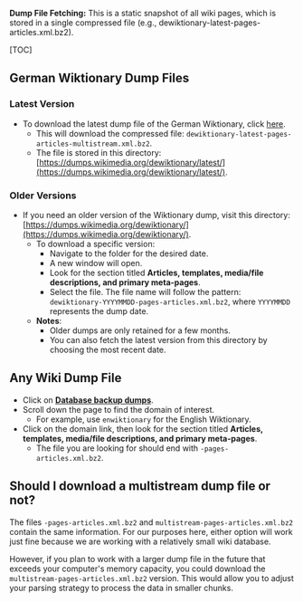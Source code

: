 **Dump File Fetching:** This is a static snapshot of all wiki pages, which is stored in a single compressed file (e.g., dewiktionary-latest-pages-articles.xml.bz2). 

[TOC]

## German Wiktionary Dump Files

### Latest Version

- To download the latest dump file of the German Wiktionary, click [here](https://dumps.wikimedia.org/dewiktionary/latest/dewiktionary-latest-pages-articles-multistream.xml.bz2).
    - This will download the compressed file: `dewiktionary-latest-pages-articles-multistream.xml.bz2`.
    - The file is stored in this directory: [https://dumps.wikimedia.org/dewiktionary/latest/](https://dumps.wikimedia.org/dewiktionary/latest/).

### Older Versions

- If you need an older version of the Wiktionary dump, visit this directory: [https://dumps.wikimedia.org/dewiktionary/](https://dumps.wikimedia.org/dewiktionary/).
    - To download a specific version:
        - Navigate to the folder for the desired date.
        - A new window will open.
        - Look for the section titled **Articles, templates, media/file descriptions, and primary meta-pages**.
        - Select the file. The file name will follow the pattern: `dewiktionary-YYYYMMDD-pages-articles.xml.bz2`, where `YYYYMMDD` represents the dump date.
    - **Notes**:
        - Older dumps are only retained for a few months.
        - You can also fetch the latest version from this directory by choosing the most recent date.

## Any Wiki Dump File

- Click on **[Database backup dumps](https://dumps.wikimedia.org/backup-index.html)**.
- Scroll down the page to find the domain of interest.
    - For example, use `enwiktionary` for the English Wiktionary.
- Click on the domain link, then look for the section titled **Articles, templates, media/file descriptions, and primary meta-pages**.
    - The file you are looking for should end with `-pages-articles.xml.bz2`.
 
## Should I download a multistream dump file or not?

The files `-pages-articles.xml.bz2` and `multistream-pages-articles.xml.bz2` contain the same information. For our purposes here, either option will work just fine because we are working with a relatively small wiki database.

However, if you plan to work with a larger dump file in the future that exceeds your computer's memory capacity, you could download the `multistream-pages-articles.xml.bz2` version. This would allow you to adjust your parsing strategy to process the data in smaller chunks.